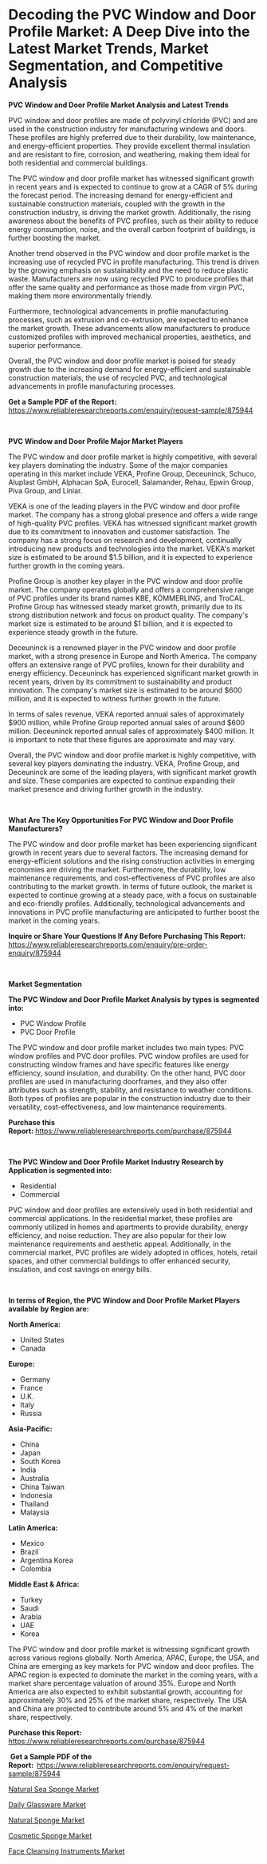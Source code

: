 <p><h1>Decoding the PVC Window and Door Profile Market: A Deep Dive into the Latest Market Trends, Market Segmentation, and Competitive Analysis</h1></p><p><strong>PVC Window and Door Profile Market Analysis and Latest Trends</strong></p>
<p><p>PVC window and door profiles are made of polyvinyl chloride (PVC) and are used in the construction industry for manufacturing windows and doors. These profiles are highly preferred due to their durability, low maintenance, and energy-efficient properties. They provide excellent thermal insulation and are resistant to fire, corrosion, and weathering, making them ideal for both residential and commercial buildings.</p><p>The PVC window and door profile market has witnessed significant growth in recent years and is expected to continue to grow at a CAGR of 5% during the forecast period. The increasing demand for energy-efficient and sustainable construction materials, coupled with the growth in the construction industry, is driving the market growth. Additionally, the rising awareness about the benefits of PVC profiles, such as their ability to reduce energy consumption, noise, and the overall carbon footprint of buildings, is further boosting the market.</p><p>Another trend observed in the PVC window and door profile market is the increasing use of recycled PVC in profile manufacturing. This trend is driven by the growing emphasis on sustainability and the need to reduce plastic waste. Manufacturers are now using recycled PVC to produce profiles that offer the same quality and performance as those made from virgin PVC, making them more environmentally friendly.</p><p>Furthermore, technological advancements in profile manufacturing processes, such as extrusion and co-extrusion, are expected to enhance the market growth. These advancements allow manufacturers to produce customized profiles with improved mechanical properties, aesthetics, and superior performance.</p><p>Overall, the PVC window and door profile market is poised for steady growth due to the increasing demand for energy-efficient and sustainable construction materials, the use of recycled PVC, and technological advancements in profile manufacturing processes.</p></p>
<p><strong>Get a Sample PDF of the Report:&nbsp;</strong> <a href="https://www.reliableresearchreports.com/enquiry/request-sample/875944">https://www.reliableresearchreports.com/enquiry/request-sample/875944</a></p>
<p>&nbsp;</p>
<p><strong>PVC Window and Door Profile Major Market Players</strong></p>
<p><p>The PVC window and door profile market is highly competitive, with several key players dominating the industry. Some of the major companies operating in this market include VEKA, Profine Group, Deceuninck, Schuco, Aluplast GmbH, Alphacan SpA, Eurocell, Salamander, Rehau, Epwin Group, Piva Group, and Liniar.</p><p>VEKA is one of the leading players in the PVC window and door profile market. The company has a strong global presence and offers a wide range of high-quality PVC profiles. VEKA has witnessed significant market growth due to its commitment to innovation and customer satisfaction. The company has a strong focus on research and development, continually introducing new products and technologies into the market. VEKA's market size is estimated to be around $1.5 billion, and it is expected to experience further growth in the coming years.</p><p>Profine Group is another key player in the PVC window and door profile market. The company operates globally and offers a comprehensive range of PVC profiles under its brand names KBE, KÖMMERLING, and TroCAL. Profine Group has witnessed steady market growth, primarily due to its strong distribution network and focus on product quality. The company's market size is estimated to be around $1 billion, and it is expected to experience steady growth in the future.</p><p>Deceuninck is a renowned player in the PVC window and door profile market, with a strong presence in Europe and North America. The company offers an extensive range of PVC profiles, known for their durability and energy efficiency. Deceuninck has experienced significant market growth in recent years, driven by its commitment to sustainability and product innovation. The company's market size is estimated to be around $600 million, and it is expected to witness further growth in the future.</p><p>In terms of sales revenue, VEKA reported annual sales of approximately $900 million, while Profine Group reported annual sales of around $600 million. Deceuninck reported annual sales of approximately $400 million. It is important to note that these figures are approximate and may vary.</p><p>Overall, the PVC window and door profile market is highly competitive, with several key players dominating the industry. VEKA, Profine Group, and Deceuninck are some of the leading players, with significant market growth and size. These companies are expected to continue expanding their market presence and driving further growth in the industry.</p></p>
<p>&nbsp;</p>
<p><strong>What Are The Key Opportunities For PVC Window and Door Profile Manufacturers?</strong></p>
<p><p>The PVC window and door profile market has been experiencing significant growth in recent years due to several factors. The increasing demand for energy-efficient solutions and the rising construction activities in emerging economies are driving the market. Furthermore, the durability, low maintenance requirements, and cost-effectiveness of PVC profiles are also contributing to the market growth. In terms of future outlook, the market is expected to continue growing at a steady pace, with a focus on sustainable and eco-friendly profiles. Additionally, technological advancements and innovations in PVC profile manufacturing are anticipated to further boost the market in the coming years.</p></p>
<p><strong>Inquire or Share Your Questions If Any Before Purchasing This Report:</strong> <a href="https://www.reliableresearchreports.com/enquiry/pre-order-enquiry/875944">https://www.reliableresearchreports.com/enquiry/pre-order-enquiry/875944</a></p>
<p>&nbsp;</p>
<p><strong>Market Segmentation</strong></p>
<p><strong>The PVC Window and Door Profile Market Analysis by types is segmented into:</strong></p>
<p><ul><li>PVC Window Profile</li><li>PVC Door Profile</li></ul></p>
<p><p>The PVC window and door profile market includes two main types: PVC window profiles and PVC door profiles. PVC window profiles are used for constructing window frames and have specific features like energy efficiency, sound insulation, and durability. On the other hand, PVC door profiles are used in manufacturing doorframes, and they also offer attributes such as strength, stability, and resistance to weather conditions. Both types of profiles are popular in the construction industry due to their versatility, cost-effectiveness, and low maintenance requirements.</p></p>
<p><strong>Purchase this Report:&nbsp;</strong><a href="https://www.reliableresearchreports.com/purchase/875944">https://www.reliableresearchreports.com/purchase/875944</a></p>
<p>&nbsp;</p>
<p><strong>The PVC Window and Door Profile Market Industry Research by Application is segmented into:</strong></p>
<p><ul><li>Residential</li><li>Commercial</li></ul></p>
<p><p>PVC window and door profiles are extensively used in both residential and commercial applications. In the residential market, these profiles are commonly utilized in homes and apartments to provide durability, energy efficiency, and noise reduction. They are also popular for their low maintenance requirements and aesthetic appeal. Additionally, in the commercial market, PVC profiles are widely adopted in offices, hotels, retail spaces, and other commercial buildings to offer enhanced security, insulation, and cost savings on energy bills.</p></p>
<p>&nbsp;</p>
<p><strong>In terms of Region, the PVC Window and Door Profile Market Players available by Region are:</strong></p>
<p>
    <p> <strong> North America: </strong>
        <ul>
            <li>United States</li>
            <li>Canada</li>
        </ul>
        </p> 
    <p> <strong> Europe: </strong>
        <ul>
            <li>Germany</li>
            <li>France</li>
            <li>U.K.</li>
            <li>Italy</li>
            <li>Russia</li>
        </ul>
        </p> 
    <p> <strong> Asia-Pacific: </strong>
        <ul>
            <li>China</li>
            <li>Japan</li>
            <li>South Korea</li>
            <li>India</li>
            <li>Australia</li>
            <li>China Taiwan</li>
            <li>Indonesia</li>
            <li>Thailand</li>
            <li>Malaysia</li>
        </ul>
        </p> 
    <p> <strong> Latin America: </strong>
        <ul>
            <li>Mexico</li>
            <li>Brazil</li>
            <li>Argentina Korea</li>
            <li>Colombia</li>
        </ul>
        </p> 
    <p> <strong> Middle East & Africa: </strong>
        <ul>
            <li>Turkey</li>
            <li>Saudi</li>
            <li>Arabia</li>
            <li>UAE</li>
            <li>Korea</li>
        </ul>
    </p>
    </p>
<p><p>The PVC window and door profile market is witnessing significant growth across various regions globally. North America, APAC, Europe, the USA, and China are emerging as key markets for PVC window and door profiles. The APAC region is expected to dominate the market in the coming years, with a market share percentage valuation of around 35%. Europe and North America are also expected to exhibit substantial growth, accounting for approximately 30% and 25% of the market share, respectively. The USA and China are projected to contribute around 5% and 4% of the market share, respectively.</p></p>
<p><strong>Purchase this Report: </strong><a href="https://www.reliableresearchreports.com/purchase/875944">https://www.reliableresearchreports.com/purchase/875944</a></p>
<p>&nbsp;<strong>Get a Sample PDF of the Report:&nbsp;&nbsp;</strong><a href="https://www.reliableresearchreports.com/enquiry/request-sample/875944">https://www.reliableresearchreports.com/enquiry/request-sample/875944</a></p>
<p><strong></strong></p>
<p><p><a href="https://medium.com/@jaremington56468/natural-sea-sponge-market-insights-into-market-cagr-market-trends-and-growth-strategies-300018707074">Natural Sea Sponge Market</a></p><p><a href="https://medium.com/@jaremington56468/daily-glassware-market-share-evolution-and-market-growth-trends-2024-2031-c3478e914056">Daily Glassware Market</a></p><p><a href="https://medium.com/@jaremington56468/natural-sponge-market-competitive-analysis-market-trends-and-forecast-to-2031-ed9f0f28e0be">Natural Sponge Market</a></p><p><a href="https://medium.com/@jaremington56468/cosmetic-sponge-market-insight-market-trends-growth-forecasted-from-2024-to-2031-781cab4ee3a5">Cosmetic Sponge Market</a></p><p><a href="https://medium.com/@jaremington56468/face-cleansing-instruments-market-furnishes-information-on-market-share-market-trends-and-market-7847bda13cc1">Face Cleansing Instruments Market</a></p></p>
